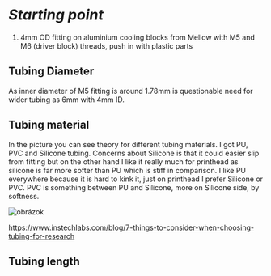 # *Starting point*

1. 4mm OD fitting on aluminium cooling blocks from Mellow with M5 and M6 (driver block) threads, push in with plastic parts

## Tubing Diameter
   As inner diameter of M5 fitting is around 1.78mm is questionable need for wider tubing as 6mm with 4mm ID.

## Tubing material

In the picture you can see theory for different tubing materials. I got PU, PVC and Silicone tubing. Concerns about Silicone is that it could easier slip from fitting but on the other hand I like it really much for printhead as silicone is far more softer than PU which is stiff in comparison. I like PU everywhere because it is hard to kink it, just on printhead I prefer Silicone or PVC. PVC is something between PU and Silicone, more on Silicone side, by softness.

![obrázok](https://github.com/lukascechovic/watercooling/assets/12114252/987efa5f-4e75-4719-a752-1f6181b45c1a)


   https://www.instechlabs.com/blog/7-things-to-consider-when-choosing-tubing-for-research

## Tubing length

   

